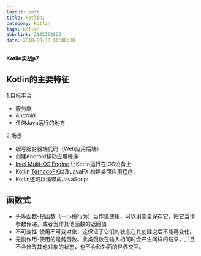 ```yaml
---
layout: post
title: kotlin1
category: kotlin
tags: kotlin
abbrlink: 2105262822
date: 2018-08-30 00:00:00
---
```


**Kotlin实战p7**

## Kotlin的主要特征

1.目标平台  
+ 服务端
+ Android
+ 任何Java运行的地方

2.场景  
+ 编写服务器端代码（Web应用后端）
+ 创建Android移动应用程序
+ [Intel Multi-OS Engine](https://software.intel.com/en-us/multi-os-engine) 让Kotlin运行在IOS设备上
+ Kotlin [TornadoFX](https://github.com/edvin/tornadofx)以及JavaFX 构建桌面应用程序
+ Kotlin还可以编译成JavaScript

## 函数式

+ 头等函数-把函数（一小段行为）当作值使用，可以用变量保存它，把它当作参数传递，或者当作其他函数的返回值
+ 不可变性-使用不可变对象，这保证了它们的状态在其创建之后不能再变化。
+ 无副作用-使用的是纯函数。此类函数在输入相同时会产生同样的结果，并且不会修改其他对象的状态，也不会和外面的世界交互。




